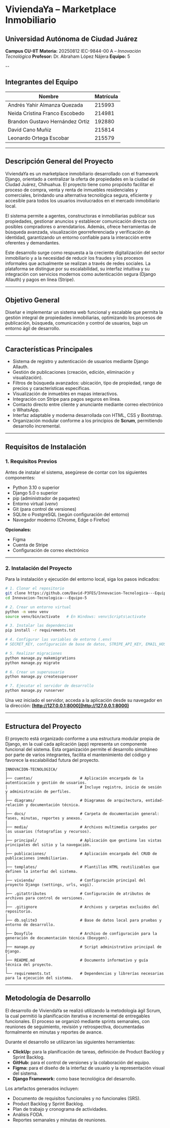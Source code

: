 # **ViviendaYa – Marketplace Inmobiliario**

## **Universidad Autónoma de Ciudad Juárez**

**Campus CU-IIT**
**Materia:** 20250812 IEC-9844-00 A – *Innovación Tecnológica*
**Profesor:** Dr. Abraham López Nájera
**Equipo:** 5

--

## **Integrantes del Equipo**

| **Nombre**                      | **Matrícula** |
| ------------------------------- | ------------- |
| Andrés Yahir Almanza Quezada    | 215993        |
| Neida Cristina Franco Escobedo  | 214981        |
| Brandon Gustavo Hernández Ortiz | 192880        |
| David Cano Muñiz                | 215814        |
| Leonardo Ortega Escobar         | 215579        |

---

## **Descripción General del Proyecto**

ViviendaYa es un marketplace inmobiliario desarrollado con el framework Django, orientado a centralizar la oferta de propiedades en la ciudad de Ciudad Juárez, Chihuahua.
El proyecto tiene como propósito facilitar el proceso de compra, venta y renta de inmuebles residenciales y comerciales, brindando una alternativa tecnológica segura, eficiente y accesible para todos los usuarios involucrados en el mercado inmobiliario local.

El sistema permite a agentes, constructoras e inmobiliarias publicar sus propiedades, gestionar anuncios y establecer comunicación directa con posibles compradores o arrendatarios. Además, ofrece herramientas de búsqueda avanzada, visualización georreferenciada y verificación de identidad, garantizando un entorno confiable para la interacción entre oferentes y demandantes.

Este desarrollo surge como respuesta a la creciente digitalización del sector inmobiliario y a la necesidad de reducir los fraudes y los procesos informales que actualmente se realizan a través de redes sociales.
La plataforma se distingue por su escalabilidad, su interfaz intuitiva y su integración con servicios modernos como autenticación segura (Django Allauth) y pagos en línea (Stripe).

---

## **Objetivo General**

Diseñar e implementar un sistema web funcional y escalable que permita la gestión integral de propiedades inmobiliarias, optimizando los procesos de publicación, búsqueda, comunicación y control de usuarios, bajo un entorno ágil de desarrollo.

---

## **Características Principales**

* Sistema de registro y autenticación de usuarios mediante Django Allauth.
* Gestión de publicaciones (creación, edición, eliminación y visualización).
* Filtros de búsqueda avanzados: ubicación, tipo de propiedad, rango de precios y características específicas.
* Visualización de inmuebles en mapas interactivos.
* Integración con Stripe para pagos seguros en línea.
* Contacto directo entre cliente y anunciante mediante correo electrónico o WhatsApp.
* Interfaz adaptable y moderna desarrollada con HTML, CSS y Bootstrap.
* Organización modular conforme a los principios de **Scrum**, permitiendo desarrollo incremental.

---

## **Requisitos de Instalación**

### **1. Requisitos Previos**

Antes de instalar el sistema, asegúrese de contar con los siguientes componentes:

* Python 3.10 o superior
* Django 5.0 o superior
* pip (administrador de paquetes)
* Entorno virtual (*venv*)
* Git (para control de versiones)
* SQLite o PostgreSQL (según configuración del entorno)
* Navegador moderno (Chrome, Edge o Firefox)

**Opcionales:**

* Figma
* Cuenta de Stripe 
* Configuración de correo electrónico 
---

### **2. Instalación del Proyecto**

Para la instalación y ejecución del entorno local, siga los pasos indicados:

```bash
# 1. Clonar el repositorio
git clone https://github.com/David-P3FES/Innovacion-Tecnologica---Equipo-5.git
cd Innovacion-Tecnologica---Equipo-5

# 2. Crear un entorno virtual
python -m venv venv
source venv/bin/activate   # En Windows: venv\Scripts\activate

# 3. Instalar las dependencias
pip install -r requirements.txt

# 4. Configurar las variables de entorno (.env)
# SECRET_KEY, configuración de base de datos, STRIPE_API_KEY, EMAIL_HOST_USER, etc.

# 5. Realizar migraciones
python manage.py makemigrations
python manage.py migrate

# 6. Crear un superusuario
python manage.py createsuperuser

# 7. Ejecutar el servidor de desarrollo
python manage.py runserver
```

Una vez iniciado el servidor, acceda a la aplicación desde su navegador en la dirección:
**[http://127.0.0.1:8000](http://127.0.0.1:8000)**

---

## **Estructura del Proyecto**

El proyecto está organizado conforme a una estructura modular propia de Django, en la cual cada aplicación (app) representa un componente funcional del sistema.
Esta organización permite el desarrollo simultáneo por parte de varios integrantes, facilita el mantenimiento del código y favorece la escalabilidad futura del proyecto.

```
INNOVACION-TECNOLOGICA/
│
├── cuentas/                     # Aplicación encargada de la autenticación y gestión de usuarios.
│                                # Incluye registro, inicio de sesión y administración de perfiles.
│
├── diagrams/                    # Diagramas de arquitectura, entidad-relación y documentación técnica.
│
├── docs/                        # Carpeta de documentación general: fases, minutas, reportes y anexos.
│
├── media/                       # Archivos multimedia cargados por los usuarios (fotografías y recursos).
│
├── principal/                   # Aplicación que gestiona las vistas principales del sitio y la navegación.
│
├── publicaciones/               # Aplicación encargada del CRUD de publicaciones inmobiliarias.
│
├── templates/                   # Plantillas HTML reutilizables que definen la interfaz del sistema.
│
├── vivienda/                    # Configuración principal del proyecto Django (settings, urls, wsgi).
│
├── .gitattributes               # Configuración de atributos de archivos para control de versiones.
│
├── .gitignore                   # Archivos y carpetas excluidos del repositorio.
│
├── db.sqlite3                   # Base de datos local para pruebas y entorno de desarrollo.
│
├── Doxyfile                     # Archivo de configuración para la generación de documentación técnica (Doxygen).
│
├── manage.py                    # Script administrativo principal de Django.
│
├── README.md                    # Documento informativo y guía técnica del proyecto.
│
└── requirements.txt             # Dependencias y librerías necesarias para la ejecución del sistema.
```

---

## **Metodología de Desarrollo**

El desarrollo de ViviendaYa se realizó utilizando la metodología ágil Scrum, la cual permitió la planificación iterativa e incremental de entregables funcionales.
El proceso se organizó mediante sprints semanales, con reuniones de seguimiento, revisión y retrospectiva, documentadas formalmente en minutas y reportes de avance.

Durante el desarrollo se utilizaron las siguientes herramientas:

* **ClickUp:** para la planificación de tareas, definición de Product Backlog y Sprint Backlog.
* **GitHub:** para el control de versiones y la colaboración del equipo.
* **Figma:** para el diseño de la interfaz de usuario y la representación visual del sistema.
* **Django Framework:** como base tecnológica del desarrollo.

Los artefactos generados incluyen:

* Documento de requisitos funcionales y no funcionales (SRS).
* Product Backlog y Sprint Backlog.
* Plan de trabajo y cronograma de actividades.
* Análisis FODA.
* Reportes semanales y minutas de reuniones.


